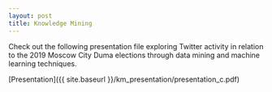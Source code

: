 ```yaml
---
layout: post
title: Knowledge Mining
---
```

Check out the following presentation file exploring Twitter activity in relation to the 2019 Moscow City Duma elections through data mining and machine learning techniques.

[Presentation]({{ site.baseurl }}/km_presentation/presentation_c.pdf)

